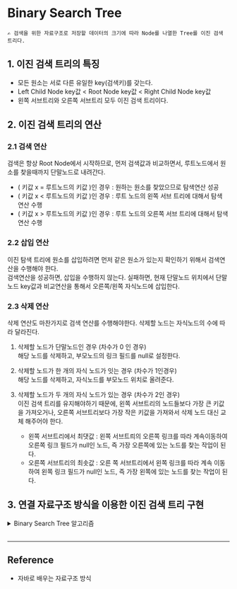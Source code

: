 # Binary Search Tree
    ✍️ 검색을 위한 자료구조로 저장할 데이터의 크기에 따라 Node를 나열한 Tree를 이진 검색 트리다.
## 1. 이진 검색 트리의 특징
- 모든 원소는 서로 다른 유일한 key(검색키)를 갖는다.
- Left Child Node key값 < Root Node key값 < Right Child Node key값 
- 왼쪽 서브트리와 오른쪽 서브트리 모두 이진 검색 트리이다.

## 2. 이진 검색 트리의 연산

### 2.1 검색 연산
검색은 항상 Root Node에서 시작하므로, 먼저 검색값과 비교하면서, 루트노드에서 원소를 찾을때까지 단말노드로 내려간다.
- ( 키값 x = 루트노드의 키값 )인 경우 : 원하는 원소를 찾았으므로 탐색연산 성공
- ( 키값 x < 루트노드의 키값 )인 경우 : 루트 노드의 왼쪽 서브 트리에 대해서 탐색 연산 수행
- ( 키값 x > 루트노드의 키값 )인 경우 : 루트 노드의 오른쪽 서브 트리에 대해서 탐색 연산 수행

### 2.2 삽입 연산
이진 탐색 트리에 원소를 삽입하려면 먼저 같은 원소가 있는지 확인하기 위해서 검색연산을 수행해야 한다.  
검색연산을 성공하면, 삽입을 수행하지 않는다. 실패하면, 현재 단말노드 위치에서 단말노드 key값과 비교연산을 통해서 오른쪽/왼쪽 자식노드에 삽입한다.

### 2.3 삭제 연산
삭제 연산도 마찬가지로 검색 연산를 수행해야한다. 삭제할 노드는 자식노드의 수에 따라 달라진다.

1. 삭제할 노드가 단말노드인 경우 (차수가 0 인 경우)  
해당 노드를 삭제하고, 부모노드의 링크 필드를 null로 설정한다.

2. 삭제할 노드가 한 개의 자식 노드가 잇는 경우 (차수가 1인경우)  
해당 노드를 삭제하고, 자식노드를 부모노드 위치로 올려준다.

3. 삭제할 노드가 두 개의 자식 노드가 있는 경우 (차수가 2인 경우)   
이진 검색 트리를 유지해야하기 때문에, 왼쪽 서브트리의 노드들보다 가장 큰 키값을 가져오거나, 오른쪽 서브트리보다 가장 작은 키값을 가져와서 삭제 노드 대신 교체 해주어야 한다.  
    - 왼쪽 서브트리에서 최댓값 : 왼쪽 서브트릐의 오른쪽 링크를 따라 계속이동하여 오른쪽 링크 필드가 null인 노드, 즉 가장 오른쪽에 있는 노드를 찾는 작업이 된다. 
    - 오른쪽 서브트리의 최솟값 : 오른 쪽 서브트리에서 왼쪽 링크를 따라 계속 이동하여 왼쪽 링크 필드가 null인 노드, 즉 가장 왼쪽에 있는 노드를 찾는 작업이 된다.


## 3. 연결 자료구조 방식을 이용한 이진 검색 트리 구현

<details>
<summary>Binary Search Tree 알고리즘</summary>

```java
class Node{
    char data;
    Node left;
    Node right;
}

class BinarySearchTree{
    private Node root;

    public void inserBST(char data){
        this.root = insertKey(this.root,data);
    }

    public Node insertKey(Node root, char data){
        Node newNode = new Node();
        newNode.data = data;
        if (root == null){
            return newNode;
        }else if(root.data > data){
            root.left = insertKey(root.left,data);
        }else if(root.data < data){
            root.right = insertKey(root.right,data);
        }
        return root;
    }

    public Node searchBST(char data){
        Node node = this.root;
        while(node != null){
            if (node.data == data){
                return node;
            }else if(node.data > data){
                node = node.left;
            }else if(node.data < data){
                node = node.right;
            }
        }
        return node;
    }

    public void inorder(){
        inorder(this.root);
        System.out.println();
    }

    public void inorder(Node node){
        if (node == null) return;
        inorder(node.left);
        System.out.printf("%c ",node.data);
        inorder(node.right);
    }
}
```
</details>
<br>

---

## Reference

- 자바로 배우는 자료구조 방식